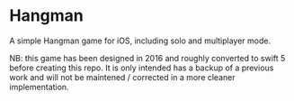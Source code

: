 # Hangman

A simple Hangman game for iOS, including solo and multiplayer mode.

NB: this game has been designed in 2016 and roughly converted to swift 5 before creating this repo. It is only intended has a backup of a previous work and will not be maintened / corrected in a more cleaner implementation.
